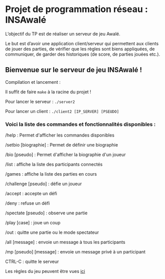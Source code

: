 # Projet de programmation réseau : INSAwalé

L’objectif du TP est de réaliser un serveur de jeu Awalé. 

Le but est d’avoir une application client/serveur qui permettent aux clients de jouer des parties, de vérifier que les règles sont biens appliquées, de communiquer, de garder des historiques (de score, de parties jouées etc.).

## Bienvenue sur le serveur de jeu INSAwalé !

Compilation et lancement : 

Il suffit de faire `make` à la racine du projet !

Pour lancer le serveur : `./server2`

Pour lancer un client : `./client2 [IP_SERVER] [PSEUDO]`


### Voici la liste des commandes et fonctionnalités disponibles :

/help : Permet d'afficher les commandes disponibles

/setbio [biographie] : Permet de définir une biographie

/bio [pseudo] : Permet d'afficher la biographie d'un joueur

/list : affiche la liste des participants connectés

/games : affiche la liste des parties en cours

/challenge [pseudo] : défie un joueur

/accept : accepte un défi

/deny : refuse un défi

/spectate [pseudo] : observe une partie

/play [case] : joue un coup

/out : quitte une partie ou le mode spectateur

/all [message] : envoie un message à tous les participants

/mp [pseudo] [message] : envoie un message privé à un participant

CTRL-C : quitte le serveur

Les règles du jeu peuvent être vues [ici](https://fr.wikipedia.org/wiki/Awal%C3%A9)
